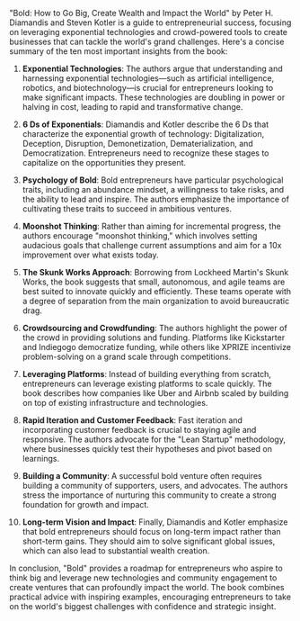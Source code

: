 "Bold: How to Go Big, Create Wealth and Impact the World" by Peter H. Diamandis and Steven Kotler is a guide to entrepreneurial success, focusing on leveraging exponential technologies and crowd-powered tools to create businesses that can tackle the world's grand challenges. Here's a concise summary of the ten most important insights from the book:

1. **Exponential Technologies**: The authors argue that understanding and harnessing exponential technologies—such as artificial intelligence, robotics, and biotechnology—is crucial for entrepreneurs looking to make significant impacts. These technologies are doubling in power or halving in cost, leading to rapid and transformative change.

2. **6 Ds of Exponentials**: Diamandis and Kotler describe the 6 Ds that characterize the exponential growth of technology: Digitalization, Deception, Disruption, Demonetization, Dematerialization, and Democratization. Entrepreneurs need to recognize these stages to capitalize on the opportunities they present.

3. **Psychology of Bold**: Bold entrepreneurs have particular psychological traits, including an abundance mindset, a willingness to take risks, and the ability to lead and inspire. The authors emphasize the importance of cultivating these traits to succeed in ambitious ventures.

4. **Moonshot Thinking**: Rather than aiming for incremental progress, the authors encourage "moonshot thinking," which involves setting audacious goals that challenge current assumptions and aim for a 10x improvement over what exists today.

5. **The Skunk Works Approach**: Borrowing from Lockheed Martin's Skunk Works, the book suggests that small, autonomous, and agile teams are best suited to innovate quickly and efficiently. These teams operate with a degree of separation from the main organization to avoid bureaucratic drag.

6. **Crowdsourcing and Crowdfunding**: The authors highlight the power of the crowd in providing solutions and funding. Platforms like Kickstarter and Indiegogo democratize funding, while others like XPRIZE incentivize problem-solving on a grand scale through competitions.

7. **Leveraging Platforms**: Instead of building everything from scratch, entrepreneurs can leverage existing platforms to scale quickly. The book describes how companies like Uber and Airbnb scaled by building on top of existing infrastructure and technologies.

8. **Rapid Iteration and Customer Feedback**: Fast iteration and incorporating customer feedback is crucial to staying agile and responsive. The authors advocate for the "Lean Startup" methodology, where businesses quickly test their hypotheses and pivot based on learnings.

9. **Building a Community**: A successful bold venture often requires building a community of supporters, users, and advocates. The authors stress the importance of nurturing this community to create a strong foundation for growth and impact.

10. **Long-term Vision and Impact**: Finally, Diamandis and Kotler emphasize that bold entrepreneurs should focus on long-term impact rather than short-term gains. They should aim to solve significant global issues, which can also lead to substantial wealth creation.

In conclusion, "Bold" provides a roadmap for entrepreneurs who aspire to think big and leverage new technologies and community engagement to create ventures that can profoundly impact the world. The book combines practical advice with inspiring examples, encouraging entrepreneurs to take on the world's biggest challenges with confidence and strategic insight.